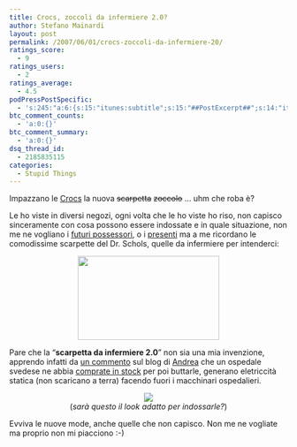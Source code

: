```yaml
---
title: Crocs, zoccoli da infermiere 2.0?
author: Stefano Mainardi
layout: post
permalink: /2007/06/01/crocs-zoccoli-da-infermiere-20/
ratings_score:
  - 9
ratings_users:
  - 2
ratings_average:
  - 4.5
podPressPostSpecific:
  - 's:245:"a:6:{s:15:"itunes:subtitle";s:15:"##PostExcerpt##";s:14:"itunes:summary";s:15:"##PostExcerpt##";s:15:"itunes:keywords";s:17:"##WordPressCats##";s:13:"itunes:author";s:10:"##Global##";s:15:"itunes:explicit";s:2:"No";s:12:"itunes:block";s:2:"No";}";'
btc_comment_counts:
  - 'a:0:{}'
btc_comment_summary:
  - 'a:0:{}'
dsq_thread_id:
  - 2185835115
categories:
  - Stupid Things
---
```

Impazzano le [Crocs][1] la nuova <strike>scarpetta</strike> <strike>zoccolo</strike> &#8230; uhm che roba è?

Le ho viste in diversi negozi, ogni volta che le ho viste ho riso, non capisco sinceramente con cosa possono essere indossate e in quale situazione, non me ne vogliano i [futuri possessori][2], o i [presenti][3] ma a me ricordano le comodissime scarpette del Dr. Schols, quelle da infermiere per intenderci:

<p align="center">
  <a href="http://flickr.com/photos/mainardi/524799702/"><img src="http://farm1.static.flickr.com/233/524799702_ff7256277c.jpg?v=0" height="152" width="256" /></a>
</p>

Pare che la &#8220;**scarpetta da infermiere 2.0**&#8221; non sia una mia invenzione, apprendo infatti da [un commento][4] sul blog di [Andrea][2] che un ospedale svedese ne abbia [comprate in stock][5] per poi buttarle, generano eletriccità statica (non scaricano a terra) facendo fuori i macchinari ospedalieri.

<p align="center">
  <img src="http://farm1.static.flickr.com/209/524811572_f839fbabed.jpg?v=0" /><br /> (<em>sarà questo il look adatto per indossarle?</em>)
</p>

Evviva le nuove mode, anche quelle che non capisco. Non me ne vogliate ma proprio non mi piacciono :-)

 [1]: http://www.crocs.com/home.jsp
 [2]: http://www.andreabeggi.net
 [3]: http://www.gaspartorriero.it/blogger.html
 [4]: http://www.andreabeggi.net/2007/06/01/acquisti-estivi/#comment-105422
 [5]: http://www.guardian.co.uk/international/story/0,,2061288,00.html
